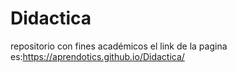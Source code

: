 # Didactica
repositorio con fines académicos
el link de la pagina es:https://aprendotics.github.io/Didactica/
